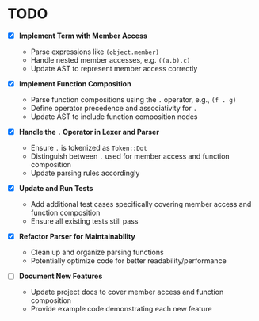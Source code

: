# TODO

- [x] **Implement Term with Member Access**

  - Parse expressions like `(object.member)`
  - Handle nested member accesses, e.g. `((a.b).c)`
  - Update AST to represent member access correctly

- [x] **Implement Function Composition**

  - Parse function compositions using the `.` operator, e.g., `(f . g)`
  - Define operator precedence and associativity for `.`
  - Update AST to include function composition nodes

- [x] **Handle the `.` Operator in Lexer and Parser**

  - Ensure `.` is tokenized as `Token::Dot`
  - Distinguish between `.` used for member access and function composition
  - Update parsing rules accordingly

- [x] **Update and Run Tests**

  - Add additional test cases specifically covering member access and function composition
  - Ensure all existing tests still pass

- [x] **Refactor Parser for Maintainability**

  - Clean up and organize parsing functions
  - Potentially optimize code for better readability/performance

- [ ] **Document New Features**
  - Update project docs to cover member access and function composition
  - Provide example code demonstrating each new feature
